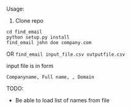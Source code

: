Usage:


1. Clone repo
```
cd find_email
python setup.py install
find_email john doe company.com
```
OR 
```find_email input_file.csv outputfile.csv```

input file is in form
```
Companyname, Full name, , Domain
```

TODO:
- Be able to load list of names from file
